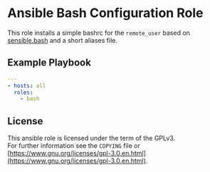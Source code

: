 # Ansible Bash Configuration Role

This role installs a simple bashrc for the `remote_user` based on
[sensible.bash](https://github.com/mrzool/bash-sensible) and a short aliases file.

## Example Playbook

```yml
---
- hosts: all
  roles:
    - bash
```

## License

This ansible role is licensed under the term of the GPLv3.  
For further information see the `COPYING` file or [https://www.gnu.org/licenses/gpl-3.0.en.html](https://www.gnu.org/licenses/gpl-3.0.en.html).
